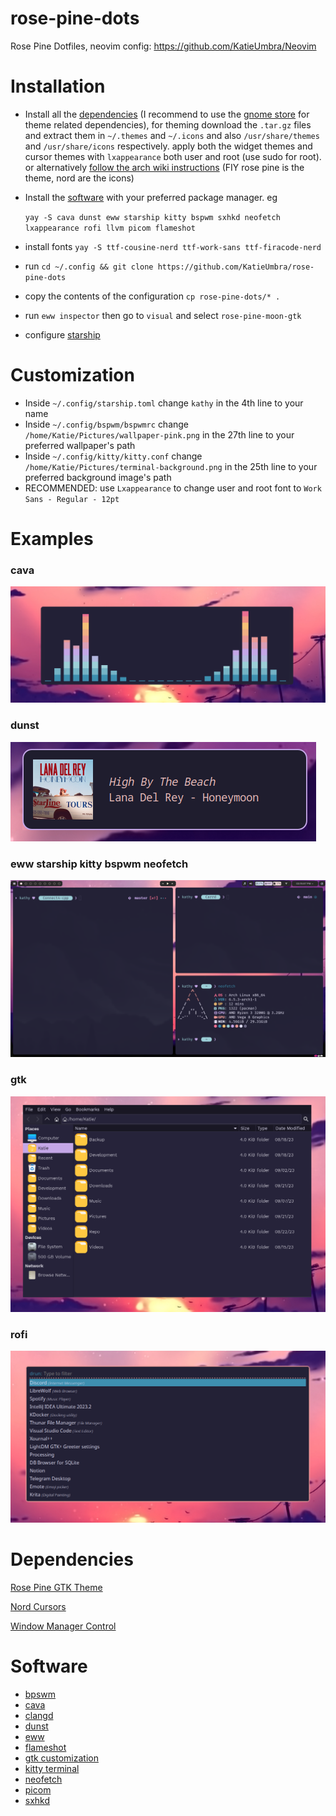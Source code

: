 # rose-pine-dots
Rose Pine Dotfiles, neovim config: https://github.com/KatieUmbra/Neovim

# Installation


- Install all the [dependencies](#dependencies) (I recommend to use the [gnome store](https://www.gnome-look.org) for theme related dependencies), for theming download the `.tar.gz` files and extract them in `~/.themes` and `~/.icons` and also `/usr/share/themes` and `/usr/share/icons` respectively. apply both the widget themes and cursor themes with `lxappearance` both user and root (use sudo for root). or alternatively [follow the arch wiki instructions](https://wiki.archlinux.org/title/GTK#Configuration) (FIY rose pine is the theme, nord are the icons)

- Install the [software](#software) with your preferred package manager. eg

  `yay -S cava dunst eww starship kitty bspwm sxhkd neofetch lxappearance rofi llvm picom flameshot`

- install fonts `yay -S ttf-cousine-nerd ttf-work-sans ttf-firacode-nerd`

- run `cd ~/.config && git clone https://github.com/KatieUmbra/rose-pine-dots`

- copy the contents of the configuration `cp rose-pine-dots/* .`

- run `eww inspector` then go to `visual` and select `rose-pine-moon-gtk`

- configure [starship](https://starship.rs/guide/#%F0%9F%9A%80-installation)

# Customization

- Inside `~/.config/starship.toml` change `kathy` in the 4th line to your name
- Inside `~/.config/bspwm/bspwmrc` change `/home/Katie/Pictures/wallpaper-pink.png` in the 27th line to your preferred wallpaper's path
- Inside `~/.config/kitty/kitty.conf` change `/home/Katie/Pictures/terminal-background.png` in the 25th line to your preferred background image's path
- RECOMMENDED: use `Lxappearance` to change user and root font to `Work Sans - Regular - 12pt`

# Examples

### cava

![cava](https://raw.githubusercontent.com/KatieUmbra/rose-pine-dots/main/.examples/cava.png)

### dunst

![dunst](https://raw.githubusercontent.com/KatieUmbra/rose-pine-dots/main/.examples/dunst.png)

### eww starship kitty bspwm neofetch

![eww starship kitty bspwm neofetch](https://raw.githubusercontent.com/KatieUmbra/rose-pine-dots/main/.examples/eww-starship-kitty-bspwm-neofetch.png)

### gtk

![gtk](https://github.com/KatieUmbra/rose-pine-dots/blob/main/.examples/gtk.png?raw=true****)

### rofi

![rofi](https://github.com/KatieUmbra/rose-pine-dots/blob/main/.examples/rofi.png?raw=true)

# Dependencies
[Rose Pine GTK Theme](https://github.com/rose-pine/gtk)

[Nord Cursors](https://www.gnome-look.org/p/1571937)

[Window Manager Control](https://www.freedesktop.org/wiki/Software/wmctrl/)

# Software

- [bpswm](https://github.com/baskerville/bspwm)
- [cava](https://github.com/karlstav/cava)
- [clangd](https://llvm.org/)
- [dunst](https://github.com/dunst-project/dunst)
- [eww](https://github.com/elkowar/eww)
- [flameshot](https://flameshot.org/)
- [gtk customization](https://github.com/lxde/lxappearance)
- [kitty terminal](https://sw.kovidgoyal.net/kitty/)
- [neofetch](https://github.com/dylanaraps/neofetch)
- [picom](https://github.com/yshui/picom)
- [sxhkd](https://github.com/baskerville/sxhkd)
